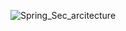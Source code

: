 ![Spring_Sec_arcitecture](https://github.com/Ishanpandya10/SpringSecurityDemo/assets/11352689/1fd3e2ce-0e74-4b28-827d-96ae4fa1e55a)
